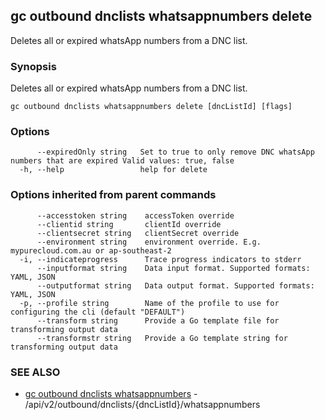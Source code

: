 ## gc outbound dnclists whatsappnumbers delete

Deletes all or expired whatsApp numbers from a DNC list.

### Synopsis

Deletes all or expired whatsApp numbers from a DNC list.

```
gc outbound dnclists whatsappnumbers delete [dncListId] [flags]
```

### Options

```
      --expiredOnly string   Set to true to only remove DNC whatsApp numbers that are expired Valid values: true, false
  -h, --help                 help for delete
```

### Options inherited from parent commands

```
      --accesstoken string    accessToken override
      --clientid string       clientId override
      --clientsecret string   clientSecret override
      --environment string    environment override. E.g. mypurecloud.com.au or ap-southeast-2
  -i, --indicateprogress      Trace progress indicators to stderr
      --inputformat string    Data input format. Supported formats: YAML, JSON
      --outputformat string   Data output format. Supported formats: YAML, JSON
  -p, --profile string        Name of the profile to use for configuring the cli (default "DEFAULT")
      --transform string      Provide a Go template file for transforming output data
      --transformstr string   Provide a Go template string for transforming output data
```

### SEE ALSO

* [gc outbound dnclists whatsappnumbers](gc_outbound_dnclists_whatsappnumbers.html)	 - /api/v2/outbound/dnclists/{dncListId}/whatsappnumbers


